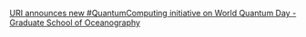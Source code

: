 [URI announces new #QuantumComputing initiative on World Quantum Day - Graduate School of Oceanography](https://qi.tc/qi/112751)